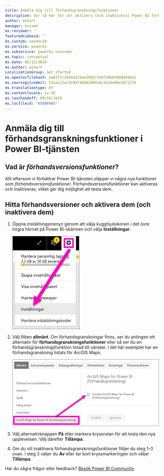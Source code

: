 ```yaml
---
title: Anmäla dig till förhandsgranskningsfunktioner
description: Gör så här för att aktivera (och inaktivera) Power BI-förhandsversionsfunktioner.
author: mihart
manager: kvivek
ms.reviewer: ''
featuredvideoid: ''
ms.custom: seodec18
ms.service: powerbi
ms.subservice: powerbi-consumer
ms.topic: conceptual
ms.date: 05/13/2019
ms.author: mihart
LocalizationGroup: Get started
ms.openlocfilehash: ea81f7c264e4329ae29bb71e0fa8b038604504a1
ms.sourcegitcommit: 52aa112ac9194f4bb62b0910c4a1be80e1bf1276
ms.translationtype: HT
ms.contentlocale: sv-SE
ms.lasthandoff: 09/16/2019
ms.locfileid: "65608405"
---
```

# <a name="opt-in-for-power-bi-service-preview-features"></a>Anmäla dig till förhandsgranskningsfunktioner i Power BI-tjänsten
## <a name="what-are-preview-features"></a>Vad är *förhandsversionsfunktioner*?
Allt eftersom vi förbättrar Power BI-tjänsten släpper vi några nya funktioner som *förhandsversionsfunktioner*. Förhandsversionsfunktioner kan aktiveras och inaktiveras, vilket ger dig möjlighet att testa dem.


## <a name="find-previews-and-turn-them-on-and-off"></a>Hitta förhandsversioner och aktivera dem (och inaktivera dem)
1. Öppna inställningsmenyn genom att välja kugghjulsikonen i det övre högra hörnet på Power BI-skärmen och välja **Inställningar**.
   
   ![Menyn Inställningar](./media/end-user-preview-features/power-bi-settings.png).
2. Välj fliken **allmänt**. Om förhandsgranskningar finns, ser du antingen ett alternativ för **förhandsgranskningsfunktioner** eller så ser du en förhandsgranskningsfunktion listad till vänster.  I det här exemplet har en förhandsgranskning listats för ArcGIS Maps. 
   
   ![fliken Allmänt](./media/end-user-preview-features/power-bi-preview-arcgis.png)
3. Välj alternativknappen **På** eller markera kryssrutan för att testa den nya upplevelsen. Välj därefter **Tillämpa**.
4. Om du vill inaktivera förhandsgranskningsfunktioner följer du steg 1–3 ovan. I steg 3 väljer du **Av** eller tar bort kryssmarkeringen och väljer **Tillämpa**.


Har du några frågor eller feedback? [Besök Power BI Community](http://community.powerbi.com/t5/Navigation-Preview-Forum/bd-p/NavigationPreview).

